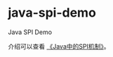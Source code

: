 # java-spi-demo
Java SPI Demo

介绍可以查看 [《Java中的SPI机制》](https://mindawei.github.io/2018/03/03/Java%E4%B8%AD%E7%9A%84SPI%E6%9C%BA%E5%88%B6/#more)。

